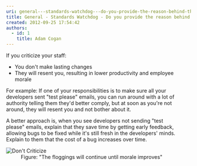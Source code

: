 ```yaml
---
uri: general---standards-watchdog---do-you-provide-the-reason-behind-the-rules-rather-than-just-enforce-them
title: General - Standards Watchdog - Do you provide the reason behind the rules rather than just enforce them?
created: 2012-09-25 17:54:42
authors:
  - id: 1
    title: Adam Cogan
---
```





<span class='intro'> <p>​​If you criticize&#160;your staff&#58;<br></p><ul><li>You don't make lasting changes<br></li><li>They will resent you, resulting in lower productivity and&#160;employee morale</li></ul> </span>

<p>For example&#58; If one of your responsibilities is to make sure all your developers sent &quot;test please&quot;&#160;emails, you can run around with a lot of authority telling them they'd better comply, but at soon as you're not around, they will resent you and not bother about it.</p><p>A better approach is, when you see developers not sending &quot;test please&quot;&#160;emails, explain that they save time by getting early feedback, allowing bugs to be fixed while it's still fresh in the developers'&#160;minds. Explain to them that the cost of a bug increases over time.​</p><div><dl class="image"><dt>
         <img alt="Don't Criticize" src="/PublishingImages/DontCriticize.jpg" />​ 
      </dt><dd> Figure&#58; &quot;The floggings&#160;will&#160;continue until morale improves&quot;</dd></dl></div>


